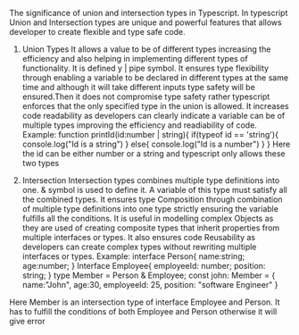 The significance of union and intersection types in Typescript.
In typescript Union and Intersection types are unique and powerful features that allows developer to create flexible and type safe code.
 1. Union Types
 It allows a value to be of different types increasing the efficiency and also helping in implementing different types of functionality. It is defined y | pipe symbol. It ensures type flexibility through enabling a variable to be declared in different types at the same time and although it will take different inputs type safety will be ensured.Then it does not compromise type safety rather typescript enforces that the only specified type in the union is allowed. It increases code readability  as developers can clearly indicate a variable can be of multiple types improving the efficiency and readiability of code.
 Example:
 function printId(id:number | string){
    if(typeof id == 'string'){
        console.log("Id is a string")
    }
    else{
        console.log("Id is a number")
    }
 }
 Here the id can be either number or a string and typescript only allows these two types

 2. Intersection
 Intersection types combines multiple type definitions into one. & symbol is used to define it. A variable of this type must satisfy all the combined types. It ensures type Composition through combination of multiple type definitions into one type strictly ensuring the variable fulfills all the conditions. It is useful in modelling complex Objects as they are used of creating composite types that inherit properties from multiple interfaces or types. It also ensures code Reusability as developers can create complex types without rewriting multiple interfaces or types.
 Example:
 interface Person{
    name:string;
    age:number;
 }
 Interface Employee{
    employeeId: number;
    position: string;
 }
 type Member = Person & Employee;
 const john: Member = {
    name:"John",
    age:30,
    employeeId: 25,
    position: "software Engineer"
 }

 Here Member is an intersection type of interface Employee and Person. It has to fulfill the conditions of both Employee and Person otherwise it will give error